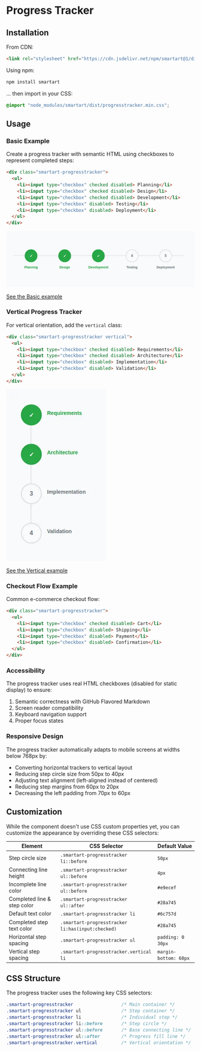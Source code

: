 # Progress Tracker

## Installation

From CDN:

```html
<link rel="stylesheet" href="https://cdn.jsdelivr.net/npm/smartart@1/dist/progresstracker.min.css" />
```

Using npm:

```bash
npm install smartart
```

... then import in your CSS:

```css
@import "node_modules/smartart/dist/progresstracker.min.css";
```

## Usage

### Basic Example

Create a progress tracker with semantic HTML using checkboxes to represent completed steps:

```html
<div class="smartart-progresstracker">
  <ul>
    <li><input type="checkbox" checked disabled> Planning</li>
    <li><input type="checkbox" checked disabled> Design</li>
    <li><input type="checkbox" checked disabled> Development</li>
    <li><input type="checkbox" disabled> Testing</li>
    <li><input type="checkbox" disabled> Deployment</li>
  </ul>
</div>
```

[![Basic Progress Tracker Example](https://raw.githubusercontent.com/sanand0/smartart/main/docs/progresstracker-basic.webp)](docs/progresstracker-basic.html ":include height=200px")

[See the Basic example](docs/progresstracker-basic.html ":ignore")

### Vertical Progress Tracker

For vertical orientation, add the `vertical` class:

```html
<div class="smartart-progresstracker vertical">
  <ul>
    <li><input type="checkbox" checked disabled> Requirements</li>
    <li><input type="checkbox" checked disabled> Architecture</li>
    <li><input type="checkbox" disabled> Implementation</li>
    <li><input type="checkbox" disabled> Validation</li>
  </ul>
</div>
```

[![Vertical Progress Tracker Example](https://raw.githubusercontent.com/sanand0/smartart/main/docs/progresstracker-vertical.webp)](docs/progresstracker-vertical.html ":include height=300px")

[See the Vertical example](docs/progresstracker-vertical.html ":ignore")

### Checkout Flow Example

Common e-commerce checkout flow:

```html
<div class="smartart-progresstracker">
  <ul>
    <li><input type="checkbox" checked disabled> Cart</li>
    <li><input type="checkbox" disabled> Shipping</li>
    <li><input type="checkbox" disabled> Payment</li>
    <li><input type="checkbox" disabled> Confirmation</li>
  </ul>
</div>
```

### Accessibility

The progress tracker uses real HTML checkboxes (disabled for static display) to ensure:

1. Semantic correctness with GitHub Flavored Markdown
2. Screen reader compatibility
3. Keyboard navigation support
4. Proper focus states

### Responsive Design

The progress tracker automatically adapts to mobile screens at widths below 768px by:

- Converting horizontal trackers to vertical layout
- Reducing step circle size from 50px to 40px
- Adjusting text alignment (left-aligned instead of centered)
- Reducing step margins from 60px to 20px
- Decreasing the left padding from 70px to 60px

## Customization

While the component doesn't use CSS custom properties yet, you can customize the appearance by overriding these CSS selectors:

| Element                                 | CSS Selector                                       | Default Value |
| --------------------------------------- | ------------------------------------------------- | ------------- |
| Step circle size                        | `.smartart-progresstracker li::before`            | `50px`        |
| Connecting line height                  | `.smartart-progresstracker ul::before`            | `4px`         |
| Incomplete line color                   | `.smartart-progresstracker ul::before`            | `#e9ecef`     |
| Completed line & step color             | `.smartart-progresstracker ul::after`             | `#28a745`     |
| Default text color                      | `.smartart-progresstracker li`                    | `#6c757d`     |
| Completed step text color               | `.smartart-progresstracker li:has(input:checked)` | `#28a745`     |
| Horizontal step spacing                 | `.smartart-progresstracker ul`                    | `padding: 0 30px` |
| Vertical step spacing                   | `.smartart-progresstracker.vertical li`           | `margin-bottom: 60px` |

## CSS Structure

The progress tracker uses the following key CSS selectors:

```css
.smartart-progresstracker                  /* Main container */
.smartart-progresstracker ul               /* Step container */
.smartart-progresstracker li               /* Individual step */
.smartart-progresstracker li::before       /* Step circle */
.smartart-progresstracker ul::before       /* Base connecting line */
.smartart-progresstracker ul::after        /* Progress fill line */
.smartart-progresstracker.vertical         /* Vertical orientation */
```
